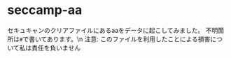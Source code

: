 # seccamp-aa
セキュキャンのクリアファイルにあるaaをデータに起こしてみました。
不明箇所は`#`で書いてあります。\n
注意: このファイルを利用したことによる損害について私は責任を負いません
